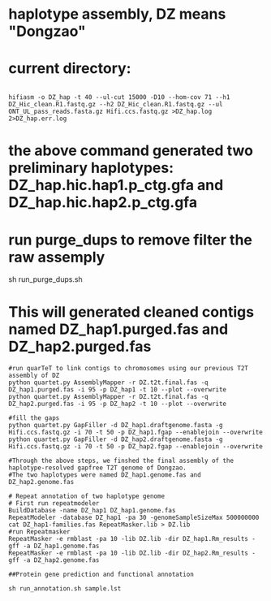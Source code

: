 # haplotype assembly, DZ means "Dongzao"
# current directory: 
```

hifiasm -o DZ_hap -t 40 --ul-cut 15000 -D10 --hom-cov 71 --h1 DZ_Hic_clean.R1.fastq.gz --h2 DZ_Hic_clean.R1.fastq.gz --ul ONT_UL_pass_reads.fasta.gz Hifi.ccs.fastq.gz >DZ_hap.log 2>DZ_hap.err.log
```

# the above command generated two preliminary haplotypes: DZ_hap.hic.hap1.p_ctg.gfa and DZ_hap.hic.hap2.p_ctg.gfa
# run purge_dups to remove filter the raw assemply

sh run_purge_dups.sh

# This will generated cleaned contigs named DZ_hap1.purged.fas and DZ_hap2.purged.fas
```
#run quarTeT to link contigs to chromosomes using our previous T2T assembly of DZ
python quartet.py AssemblyMapper -r DZ.t2t.final.fas -q DZ_hap1.purged.fas -i 95 -p DZ_hap1 -t 10 --plot --overwrite
python quartet.py AssemblyMapper -r DZ.t2t.final.fas -q DZ_hap2.purged.fas -i 95 -p DZ_hap2 -t 10 --plot --overwrite

#fill the gaps
python quartet.py GapFiller -d DZ_hap1.draftgenome.fasta -g Hifi.ccs.fastq.gz -i 70 -t 50 -p DZ_hap1.fgap --enablejoin --overwrite
python quartet.py GapFiller -d DZ_hap2.draftgenome.fasta -g Hifi.ccs.fastq.gz -i 70 -t 50 -p DZ_hap2.fgap --enablejoin --overwrite

#Through the above steps, we finshed the final assembly of the haplotype-resolved gapfree T2T genome of Dongzao.
#The two haplotypes were named DZ_hap1.genome.fas and DZ_hap2.genome.fas

# Repeat annotation of two haplotype genome
# First run repeatmodeler
BuildDatabase -name DZ_hap1 DZ_hap1.genome.fas
RepeatModeler -database DZ_hap1 -pa 30 -genomeSampleSizeMax 500000000
cat DZ_hap1-families.fas RepeatMasker.lib > DZ.lib
#run Repeatmasker
RepeatMasker -e rmblast -pa 10 -lib DZ.lib -dir DZ_hap1.Rm_results -gff -a DZ_hap1.genome.fas
RepeatMasker -e rmblast -pa 10 -lib DZ.lib -dir DZ_hap2.Rm_results -gff -a DZ_hap2.genome.fas

##Protein gene prediction and functional annotation

sh run_annotation.sh sample.lst
```
